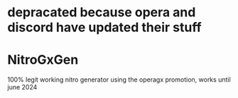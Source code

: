# depracated because opera and discord have updated their stuff

# NitroGxGen
100% legit working nitro generator using the operagx promotion, works until june 2024
